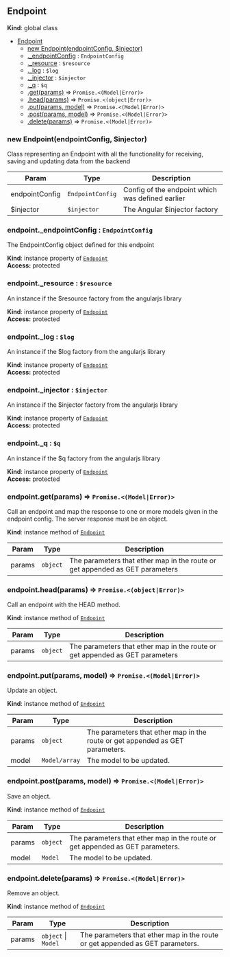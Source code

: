 <a name="Endpoint"></a>

## Endpoint
**Kind**: global class  

* [Endpoint](#Endpoint)
    * [new Endpoint(endpointConfig, $injector)](#new_Endpoint_new)
    * [._endpointConfig](#Endpoint+_endpointConfig) : <code>EndpointConfig</code>
    * [._resource](#Endpoint+_resource) : <code>$resource</code>
    * [._log](#Endpoint+_log) : <code>$log</code>
    * [._injector](#Endpoint+_injector) : <code>$injector</code>
    * [._q](#Endpoint+_q) : <code>$q</code>
    * [.get(params)](#Endpoint+get) ⇒ <code>Promise.&lt;(Model\|Error)&gt;</code>
    * [.head(params)](#Endpoint+head) ⇒ <code>Promise.&lt;(object\|Error)&gt;</code>
    * [.put(params, model)](#Endpoint+put) ⇒ <code>Promise.&lt;(Model\|Error)&gt;</code>
    * [.post(params, model)](#Endpoint+post) ⇒ <code>Promise.&lt;(Model\|Error)&gt;</code>
    * [.delete(params)](#Endpoint+delete) ⇒ <code>Promise.&lt;(Model\|Error)&gt;</code>

<a name="new_Endpoint_new"></a>

### new Endpoint(endpointConfig, $injector)
Class representing an Endpoint with all the functionality for receiving, saving and updating data from the backend


| Param | Type | Description |
| --- | --- | --- |
| endpointConfig | <code>EndpointConfig</code> | Config of the endpoint which was defined earlier |
| $injector | <code>$injector</code> | The Angular $injector factory |

<a name="Endpoint+_endpointConfig"></a>

### endpoint._endpointConfig : <code>EndpointConfig</code>
The EndpointConfig object defined for this endpoint

**Kind**: instance property of <code>[Endpoint](#Endpoint)</code>  
**Access:** protected  
<a name="Endpoint+_resource"></a>

### endpoint._resource : <code>$resource</code>
An instance if the $resource factory from the angularjs library

**Kind**: instance property of <code>[Endpoint](#Endpoint)</code>  
**Access:** protected  
<a name="Endpoint+_log"></a>

### endpoint._log : <code>$log</code>
An instance if the $log factory from the angularjs library

**Kind**: instance property of <code>[Endpoint](#Endpoint)</code>  
**Access:** protected  
<a name="Endpoint+_injector"></a>

### endpoint._injector : <code>$injector</code>
An instance if the $injector factory from the angularjs library

**Kind**: instance property of <code>[Endpoint](#Endpoint)</code>  
**Access:** protected  
<a name="Endpoint+_q"></a>

### endpoint._q : <code>$q</code>
An instance if the $q factory from the angularjs library

**Kind**: instance property of <code>[Endpoint](#Endpoint)</code>  
**Access:** protected  
<a name="Endpoint+get"></a>

### endpoint.get(params) ⇒ <code>Promise.&lt;(Model\|Error)&gt;</code>
Call an endpoint and map the response to one or more models given in the endpoint config.
The server response must be an object.

**Kind**: instance method of <code>[Endpoint](#Endpoint)</code>  

| Param | Type | Description |
| --- | --- | --- |
| params | <code>object</code> | The parameters that ether map in the route or get appended as GET parameters |

<a name="Endpoint+head"></a>

### endpoint.head(params) ⇒ <code>Promise.&lt;(object\|Error)&gt;</code>
Call an endpoint with the HEAD method.

**Kind**: instance method of <code>[Endpoint](#Endpoint)</code>  

| Param | Type | Description |
| --- | --- | --- |
| params | <code>object</code> | The parameters that ether map in the route or get appended as GET parameters |

<a name="Endpoint+put"></a>

### endpoint.put(params, model) ⇒ <code>Promise.&lt;(Model\|Error)&gt;</code>
Update an object.

**Kind**: instance method of <code>[Endpoint](#Endpoint)</code>  

| Param | Type | Description |
| --- | --- | --- |
| params | <code>object</code> | The parameters that ether map in the route or get appended as GET parameters. |
| model | <code>Model/array</code> | The model to be updated. |

<a name="Endpoint+post"></a>

### endpoint.post(params, model) ⇒ <code>Promise.&lt;(Model\|Error)&gt;</code>
Save an object.

**Kind**: instance method of <code>[Endpoint](#Endpoint)</code>  

| Param | Type | Description |
| --- | --- | --- |
| params | <code>object</code> | The parameters that ether map in the route or get appended as GET parameters. |
| model | <code>Model</code> | The model to be updated. |

<a name="Endpoint+delete"></a>

### endpoint.delete(params) ⇒ <code>Promise.&lt;(Model\|Error)&gt;</code>
Remove an object.

**Kind**: instance method of <code>[Endpoint](#Endpoint)</code>  

| Param | Type | Description |
| --- | --- | --- |
| params | <code>object</code> &#124; <code>Model</code> | The parameters that ether map in the route or get appended as GET parameters. |

